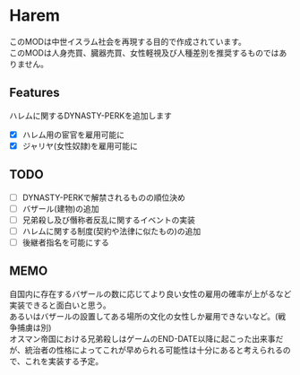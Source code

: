 ﻿# Harem
このMODは中世イスラム社会を再現する目的で作成されています。  
このMODは人身売買、臓器売買、女性軽視及び人種差別を推奨するものではありません。  

## Features
ハレムに関するDYNASTY-PERKを追加します  
- [x] ハレム用の宦官を雇用可能に
- [x] ジャリヤ(女性奴隷)を雇用可能に

## TODO
- [ ] DYNASTY-PERKで解禁されるものの順位決め
- [ ] バザール(建物)の追加
- [ ] 兄弟殺し及び僭称者反乱に関するイベントの実装
- [ ] ハレムに関する制度(契約や法律に似たもの)の追加
- [ ] 後継者指名を可能にする

## MEMO
自国内に存在するバザールの数に応じてより良い女性の雇用の確率が上がるなど実装できると面白いと思う。  
あるいはバザールの設置してある場所の文化の女性しか雇用できないなど。(戦争捕虜は別)  
オスマン帝国における兄弟殺しはゲームのEND-DATE以降に起こった出来事だが、統治者の性格によってこれが早められる可能性は十分にあると考えられるので、これを実装する予定。  